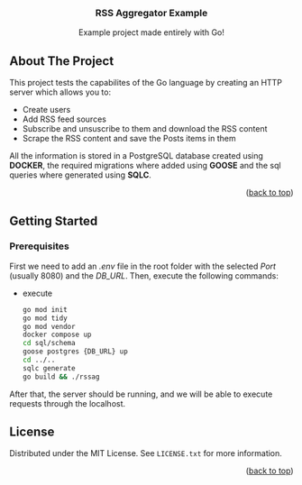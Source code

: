<a id="readme-top"></a>

<br />
<div align="center">
  <h3 align="center">RSS Aggregator Example</h3>

  <p align="center">
    Example project made entirely with Go!
  </p>
</div>

<!-- ABOUT THE PROJECT -->
## About The Project

This project tests the capabilites of the Go language by creating an HTTP server which allows you to:

* Create users
* Add RSS feed sources
* Subscribe and unsuscribe to them and download the RSS content
* Scrape the RSS content and save the Posts items in them

All the information is stored in a PostgreSQL database created using **DOCKER**, the required migrations where added using **GOOSE** and the sql queries where generated using **SQLC**.

<p align="right">(<a href="#readme-top">back to top</a>)</p>

<!-- GETTING STARTED -->
## Getting Started
### Prerequisites

First we need to add an *.env* file in the root folder with the selected *Port* (usually 8080) and the *DB_URL*.
Then, execute the following commands:
* execute
  ```sh
  go mod init
  go mod tidy
  go mod vendor
  docker compose up
  cd sql/schema
  goose postgres {DB_URL} up
  cd ../..
  sqlc generate
  go build && ./rssag
  ```
After that, the server should be running, and we will be able to execute requests through the localhost.

<!-- LICENSE -->
## License

Distributed under the MIT License. See `LICENSE.txt` for more information.

<p align="right">(<a href="#readme-top">back to top</a>)</p>
